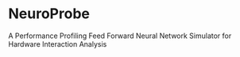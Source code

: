 # NeuroProbe
  A Performance Profiling Feed Forward Neural Network Simulator for Hardware Interaction Analysis
